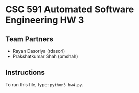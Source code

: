 # CSC 591 Automated Software Engineering HW 3
## Team Partners
* Rayan Dasoriya (rdasori)
* Prakshatkumar Shah (pmshah)

## Instructions
To run this file, type: `python3 hw4.py`.
